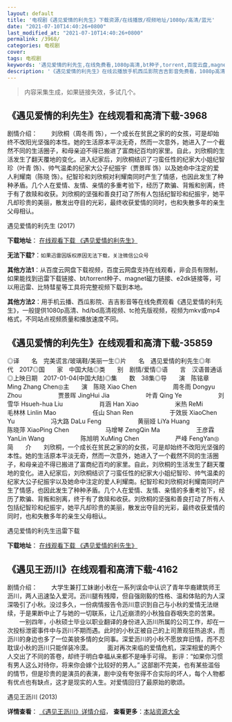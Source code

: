 ```yaml
---
layout: default
title: '电视剧《遇见爱情的利先生》下载资源/在线播放/视频地址/1080p/高清/蓝光'
date: "2021-07-10T14:40:26+0800"
last_modified_at: "2021-07-10T14:40:26+0800"
permalink: /3968/
categories: 电视剧
cover:
tags: 电视剧
keywords: '遇见爱情的利先生,在线免费看,1080p高清,bt种子,torrent,百度云盘,magnet,磁力链,迅雷下载资源'
description: '《遇见爱情的利先生》在线云播放手机西瓜影院吉吉影音免费看，1080p高清bd/hd未删减完整版和tc抢先枪版，mkv/mp4格式，附带bt/torrent种子、magnet/磁力链、百度云盘、网盘资源迅雷下载链接'
---
```


>内容采集生成，如果链接失效，多试几个。


## 《遇见爱情的利先生》在线观看和高清下载-3968

剧情介绍： 　　刘欣桐（周冬雨 饰），一个成长在贫民之家的的女孩，可是却始终不改阳光坚强的本性。她的生活原本平淡无奇，然而一次意外，她进入了一个截然不同的生活圈子，和母亲迫不得已搬进了富商纪百均的家里。自此，刘欣桐的生活发生了翻天覆地的变化。进入纪家后，刘欣桐结识了刁蛮任性的纪家大小姐纪智珍（叶青 饰）、帅气温柔的纪家大公子纪振宇（贾景晖 饰）以及她命中注定的爱人利耀南（陈晓 饰）。纪智珍和刘欣桐对利耀南同时产生了情感，也因此发生了种种矛盾。几个人在爱情、友情、亲情的多重考验下，经历了欺骗、背叛和别离，终于有了救赎和收获。刘欣桐的坚强和善良打动了所有人包括纪智珍和纪振宇，她平凡却珍贵的美丽，散发出夺目的光彩，最终收获爱情的同时，也和失散多年的亲生父母相认。


遇见爱情的利先生 (2017)

**下载地址**： [在线观看下载 《遇见爱情的利先生》](https://www.btbtdy.me/btdy/dy9733.html) 


**无法下载?**：`如果迅雷因版权原因无法下载，关注微信公众号 `

**其他方法1**：从百度云网盘下载视频，百度云网盘支持在线观看，非会员有限制，如果能找到迅雷下载链接、bt/torrent种子、magnet磁力链接、e2dk链接等，可以用迅雷、比特彗星等工具将完整视频下载到本地。

**其他方法2**：用手机云播、西瓜影院、吉吉影音等在线免费观看《遇见爱情的利先生》，一般提供1080p高清、hd/bd高清视频、tc抢先版视频，视频为mkv或mp4格式，不同站点视频质量和播放速度不同。


## 《遇见爱情的利先生》在线观看和高清下载-35859

◎译　　名　完美谎言/玻璃鞋/美丽一生◎片　　名　遇见爱情的利先生◎年　　代　2017◎国　　家　中国大陆◎类　　别　剧情/爱情◎语　　言　汉语普通话◎上映日期　2017-01-04(中国大陆)◎集　　数　38集◎导　　演　陈铭章 Ming Zhang Chen◎主　　演　陈晓 Xiao Chen　　　　　　周冬雨 Dongyu Zhou　　　　　　贾景晖 JingHui Jia　　　　　　叶青 Qing Ye　　　　　　刘雪华 Hsueh-hua Liu　　　　　　肖涵 Han Xiao　　　　　　米热 ReMi　　　　　　毛林林 Linlin Mao　　　　　　任山 Shan Ren　　　　　　于效辰 XiaoChen Yu　　　　　　冯大路 DaLu Feng　　　　　　黄丽娅 LiYa Huang　　　　　　陈晓萍 XiaoPing Chen　　　　　　马增琴 ZengQin Ma　　　　　　王彦霖 YanLin Wang　　　　　　陈旭明 XuMing Chen　　　　　　严峰 FengYan◎简　　介　　刘欣桐，一个成长在贫民之家的的女孩，可是却始终不改阳光坚强的本性。她的生活原本平淡无奇，然而一次意外，她进入了一个截然不同的生活圈子，和母亲迫不得已搬进了富商纪百均的家里。自此，刘欣桐的生活发生了翻天覆地的变化。进入纪家后，刘欣桐结识了刁蛮任性的纪家大小姐纪智珍、帅气温柔的纪家大公子纪振宇以及她命中注定的爱人利耀南。纪智珍和刘欣桐对利耀南同时产生了情感，也因此发生了种种矛盾。几个人在爱情、友情、亲情的多重考验下，经历了欺骗、背叛和别离，终于有了救赎和收获。刘欣桐的坚强和善良打动了所有人包括纪智珍和纪振宇，她平凡却珍贵的美丽，散发出夺目的光彩，最终收获爱情的同时，也和失散多年的亲生父母相认。


遇见爱情的利先生迅雷下载

**下载地址**： [在线观看下载 《遇见爱情的利先生》](https://www.993dy.com//vod-detail-id-13579.html) 


## 《遇见王沥川》在线观看和高清下载-4162

剧情介绍： 　　大学生兼打工妹谢小秋在一系列误会中认识了青年华裔建筑师王沥川，两人迅速坠入爱河。沥川腿有残障，但自强刚毅的性格、温和体贴的为人深深吸引了小秋。没过多久，一份病情报告令沥川意识到自己与小秋的爱情无法继续，于是果断中止了与她的一切联系，让几近崩溃的小秋独自吞咽失恋的苦果。  　　一别四年，小秋硕士毕业以职业翻译的身份进入沥川所属的公司工作，却在一次投标泄密事件中与沥川不期而遇。此时的小秋正被自己的上司萧观狂热追求，而沥川的身边也多了一位美貌多情的女同事。深爱沥川的小秋不愿放弃旧情，而不忍耽误小秋的沥川只能佯装冷漠。  　　面对再次来临的爱情危机，深深相爱的两个人交出了不同的答卷，却终于明白幸福从来都不是唾手可得。 影评：“如果你习惯有男人这么对待你，将来你会嫁个比较好的男人。” 这部剧不完美，也有某些滥俗的情节，但是珍贵的是演员的表演，剧中没有夸张得不合实际的坏人，每个人物都有优点也有缺点，这才是现实的人生。对爱情回归了最原始的歌颂。


遇见王沥川 (2013)

**详情查看**： [《遇见王沥川》详情介绍](/movie/4162/)， **查看更多**：[本站资源大全](/movie/t/all/)

